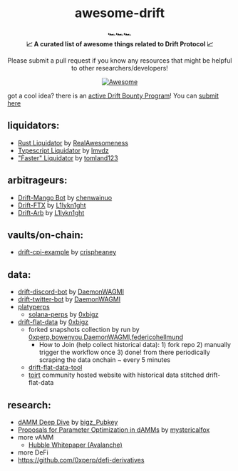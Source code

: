<h1 align="center">awesome-drift</h1>

<div align="center">
  🏎️🏎️🏎️
</div>

<div align="center">
  <strong>📈 A curated list of awesome things related to Drift Protocol 📈
</strong>
  
  Please submit a pull request if you know any resources that might be helpful to other researchers/developers!
</div>

<div align="center">
  
  [![Awesome](https://awesome.re/badge.svg)](https://awesome.re)
</div> 


got a cool idea? there is an [active Drift Bounty Program](https://driftprotocol.medium.com/drift-protocol-x-the-solana-foundation-bounty-program-700d358eda3d)! You can [submit here](https://airtable.com/shrr9P6h2tyTZZACy)

liquidators:
---
- [Rust Liquidator](https://github.com/RealAwesomeness/drift-liquidator) by [RealAwesomeness](https://github.com/RealAwesomeness)
- [Typescript Liquidator](https://github.com/lmvdz/drift-liquidation-bot) by [lmvdz](https://github.com/lmvdz)
- ["Faster" Liquidator](https://github.com/tomland123/faster-drift-liquidator) by [tomland123](https://github.com/tomland123)

arbitrageurs:
---
- [Drift-Mango Bot](https://github.com/chenwainuo/drifting-mango) by [chenwainuo](https://github.com/chenwainuo)
- [Drift-FTX](https://github.com/L1lykn1ght/Drift-FTX) by [L1lykn1ght](https://github.com/L1lykn1ght)
- [Drift-Arb](https://github.com/L1lykn1ght/Drift-Arb) by [L1lykn1ght](https://github.com/L1lykn1ght)

vaults/on-chain:
---
- [drift-cpi-example](https://github.com/drift-labs/cpi-example) by [crispheaney](https://github.com/crispheaney)

data:
---
- [drift-discord-bot](https://github.com/DaemonWAGMI/drift-discord-bot) by [DaemonWAGMI](https://github.com/DaemonWAGMI)
- [drift-twitter-bot](https://github.com/DaemonWAGMI/drift-twitter-bot) by [DaemonWAGMI](https://github.com/DaemonWAGMI)
- [platyperps](http://www.platyperps.com/)
  - [solana-perps](https://github.com/0xbigz/solana-perps) by [0xbigz](https://github.com/0xbigz)
- [drift-flat-data](https://github.com/0xbigz/drift-flat-data) by [0xbigz](https://github.com/0xbigz)
  - forked snapshots collection by run by [0xperp,bowenyou,DaemonWAGMI,federicohellmund](https://github.com/0xbigz/drift-flat-data/network/members)
    - How to Join (help collect historical data): 1) fork repo 2) manually trigger the workflow once 3) done! from there periodically scraping the data onchain ~ every 5 minutes
  - [drift-flat-data-tool](https://github.com/0xbigz/drift-flat-data-tool)
  - [toirt](https://toirt.com/) community hosted website with historical data stitched drift-flat-data


research:
---
- [dAMM Deep Dive](https://foregoing-script-fd0.notion.site/Drift-s-dAMM-ff154003aedb4efa83d6e7f4440cd4ab) by [bigz_Pubkey](https://github.com/0xbigz)
- [Proposals for Parameter Optimization in dAMMs](https://github.com/mystericalfox/working-docs/blob/main/Proposals_for_Parameter_Optimization_in_dAMMs.pdf) by [mystericalfox](https://github.com/mystericalfox)
- more vAMM
  - [Hubble Whitepaper (Avalanche)](https://docs.google.com/document/d/1v8V56_M30dyEbnCaUkEH18_S7YeApkNZin1NM8suPsQ/)
- more DeFi 
 - https://github.com/0xperp/defi-derivatives
